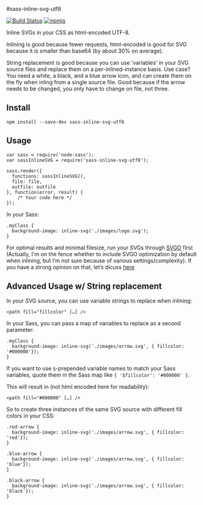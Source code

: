 #sass-inline-svg-utf8

[![Build Status](https://travis-ci.org/franzheidl/sass-inline-svg-utf8.svg?branch=master)](https://travis-ci.org/franzheidl/sass-inline-svg-utf8) [![npmjs](https://badge.fury.io/js/sass-inline-svg-utf8.svg)](https://www.npmjs.com/package/sass-inline-svg-utf8)

Inline SVGs in your CSS as html-encoded UTF-8. 

Inlining is good because fewer requests, html-encoded is good for SVG because it is smaller than base64 (by about 30% on average).

String replacement is good because you can use 'variables' in your SVG source files and replace them on a per-inlined-instance basis. Use case? You need a white, a black, and a blue arrow icon, and can create them on the fly when inling from a single source file. Good because if the arrow needs to be changed, you only have to change on file, not three.

## Install

    npm install --save-dev sass-inline-svg-utf8

## Usage

    var sass = require('node-sass');
    var sassInlineSVG = require('sass-inline-svg-utf8');

    sass.render({
      functions: sassInlineSVG(),
      file: file,
      outfile: outfile
    }, function(error, result) {
        /* Your code here */
    });

In your Sass:

    .myClass {
      background-image: inline-svg('./images/logo.svg');
    }

For optimal results and minimal filesize, run your SVGs through [SVGO](https://github.com/svg/svgo) first (Actually, I'm on the fence whether to include SVGO optimization by default when inlining, but I’m not sure because of various settings/complexity). If you have a strong opinion on that, let’s dicuss [here](https://github.com/franzheidl/sass-inline-svg-utf8/issues/1)

## Advanced Usage w/ String replacement

In your SVG source, you can use variable strings to replace when inlining:

    <path fill="fillcolor" […] />

In your Sass, you can pass a map of variables to replace as a second parameter:

    .myClass {
      background-image: inline-svg('./images/arrow.svg', { fillcolor: '#000000'});
    }

If you want to use `$`-prepended variable names to match your Sass variables, quote them in the Sass map like `{ '$fillcolor': '#000000' }`. 

This will result in (not html encoded here for readability):

    <path fill="#000000" […] />

So to create three instances of the same SVG source with different fill colors in your CSS:

    .red-arrow {
      background-image: inline-svg('./images/arrow.svg', { fillcolor: 'red'});
    }

    .blue-arrow {
      background-image: inline-svg('./images/arrow.svg', { fillcolor: 'blue'});
    }

    .black-arrow {
      background-image: inline-svg('./images/arrow.svg', { fillcolor: 'black'});
    }
